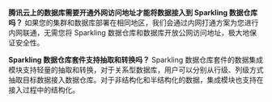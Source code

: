 [//]: # (chinagitpath:XXXXX)

**腾讯云上的数据库需要开通外网访问地址才能将数据接入到 Sparkling 数据仓库吗？**
如果您的集群和数据库部署在相同地区，我们会通过内网打通方案为您进行内网联通，无需您将 Sparkling 数据仓库和数据库开放公网访问地址，极大地保证安全性。

**Sparkling 数据仓库套件支持抽取和转换吗？**
Sparkling 数据仓库套件的数据集成模块支持轻量的抽取和转换，对于关系型数据库，用户可以分别从行级、列级方式抽取目标数据接入数据仓库。对于非结构化和半结构化的数据，集成模块也支持在接入过程中的结构化。
